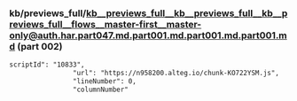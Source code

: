 ### kb/previews_full/kb__previews_full__kb__previews_full__kb__previews_full__flows__master-first__master-only@auth.har.part047.md.part001.md.part001.md.part001.md (part 002)

```md
scriptId": "10833",
                "url": "https://n958200.alteg.io/chunk-KO722YSM.js",
                "lineNumber": 0,
                "columnNumber"
```

```

